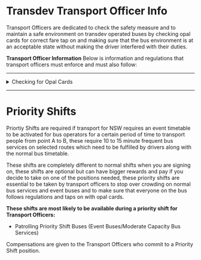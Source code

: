 # Transdev Transport Officer Info

Transport Officers are dedicated to check the safety measure and to maintain a safe environment on transdev operated buses by checking opal cards for correct fare tap on and making sure that the bus environment is at an acceptable state without making the driver interfered with their duties.
 
**Transport Officer Information**
Below is information and regulations that transport officers must enforce and must also follow:

----------------

<details>
<summary>Checking for Opal Cards</summary>
<br>
Checking a opal cards on buses are at a transport officers discretion, if they suspect someone of not tapping on for their appropriate fare, they may wish to approach and ask for opal cards under the circumstances.
Drivers should first check the exterior of the bus: 
</details>

----------------

# Priority Shifts

Priortiy Shifts are required if transport for NSW requires an event timetable to be activated for bus operators for a certain period of time to transport people from point A to B, these require 10 to 15 minute frequent bus services on selected routes which need to be fulfilled by drivers along with the normal bus timetable.


These shifts are completely different to normal shifts when you are signing on, these shifts are optional but can have bigger rewards and pay if you decide to take on one of the positions needed, these priority shifts are essential to be taken by transport officers to stop over crowding on normal bus services and event buses and to make sure that everyone on the bus follows regulations and taps on with opal cards.

**These shifts are most likely to be available during a priority shift for Transport Officers:**

- Patrolling Priority Shift Buses (Event Buses/Moderate Capacity Bus Services)

Compensations are given to the Transport Officers who commit to a Priority Shift position.
